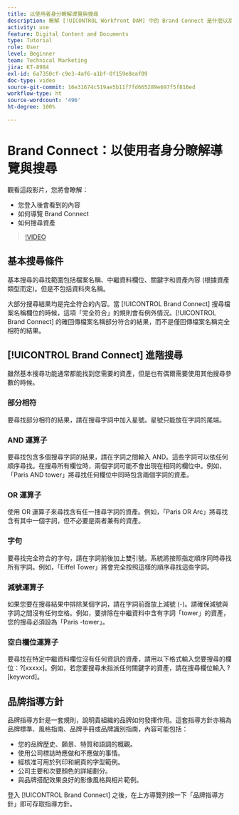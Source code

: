 ```yaml
---
title: 以使用者身分瞭解導覽與搜尋
description: 瞭解 [!UICONTROL Workfront DAM] 中的 Brand Connect 是什麼以及如何進行導覽。
activity: use
feature: Digital Content and Documents
type: Tutorial
role: User
level: Beginner
team: Technical Marketing
jira: KT-8984
exl-id: 6a7350cf-c9e3-4af6-a1bf-0f159e8eaf09
doc-type: video
source-git-commit: 16e31674c519ae5b11f7fd665289e697f5f816ed
workflow-type: ht
source-wordcount: '496'
ht-degree: 100%

---
```


# Brand Connect：以使用者身分瞭解導覽與搜尋

觀看這段影片，您將會瞭解：

* 您登入後會看到的內容
* 如何導覽 Brand Connect
* 如何搜尋資產

>[!VIDEO](https://video.tv.adobe.com/v/335246/?quality=12&learn=on)

## 基本搜尋條件

基本搜尋的尋找範圍包括檔案名稱、中繼資料欄位、關鍵字和資產內容 (根據資產類型而定)。但是不包括資料夾名稱。

大部分搜尋結果均是完全符合的內容。當 [!UICONTROL Brand Connect] 搜尋檔案名稱欄位的時候，這項「完全符合」的規則會有例外情況。[!UICONTROL Brand Connect] 的確回傳檔案名稱部分符合的結果，而不是僅回傳檔案名稱完全相符的結果。

## [!UICONTROL Brand Connect] 進階搜尋

雖然基本搜尋功能通常都能找到您需要的資產，但是也有偶爾需要使用其他搜尋參數的時候。

### 部分相符

要尋找部分相符的結果，請在搜尋字詞中加入星號。星號只能放在字詞的尾端。

### AND 運算子

要尋找包含多個搜尋字詞的結果，請在字詞之間輸入 AND。這些字詞可以依任何順序尋找。在搜尋所有欄位時，兩個字詞可能不會出現在相同的欄位中。例如，「Paris AND tower」將尋找任何欄位中同時包含兩個字詞的資產。

### OR 運算子

使用 OR 運算子來尋找含有任一搜尋字詞的資產。例如，「Paris OR Arc」將尋找含有其中一個字詞，但不必要是兩者兼有的資產。

### 字句

要尋找完全符合的字句，請在字詞前後加上雙引號。系統將按照指定順序同時尋找所有字詞。例如，「Eiffel Tower」將會完全按照這樣的順序尋找這些字詞。

### 減號運算子

如果您要在搜尋結果中排除某個字詞，請在字詞前面放上減號 (-)。請確保減號與字詞之間沒有任何空格。例如，要排除在中繼資料中含有字詞「tower」的資產，您的搜尋必須設為「Paris -tower」。

### 空白欄位運算子

要尋找在特定中繼資料欄位沒有任何資訊的資產，請用以下格式輸入您要搜尋的欄位：?[xxxxx]。例如，若您要搜尋未指派任何關鍵字的資產，請在搜尋欄位輸入 ?[keyword]。

## 品牌指導方針

品牌指導方針是一套規則，說明貴組織的品牌如何發揮作用。這套指導方針亦稱為品牌標準、風格指南、品牌手冊或品牌識別指南，內容可能包括：

* 您的品牌歷史、願景、特質和語調的概觀。
* 使用公司標誌時應做和不應做的事情。
* 經核准可用於列印和網頁的字型範例。
* 公司主要和次要顏色的詳細劃分。
* 與品牌搭配效果良好的影像風格與相片範例。

登入 [!UICONTROL Brand Connect] 之後，在上方導覽列按一下「品牌指導方針」即可存取指導方針。
